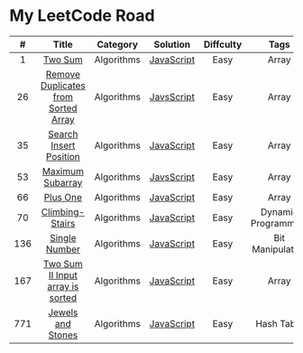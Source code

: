 # My LeetCode Road

|  #  |                                                         Title                                                         |  Category  |                               Solution                               | Diffculty |        Tags         |
|:---:|:---------------------------------------------------------------------------------------------------------------------:|:----------:|:--------------------------------------------------------------------:|:---------:|:-------------------:|
|  1  |                             [Two Sum](https://leetcode.com/problems/two-sum/description/)                             | Algorithms |               [JavaScript](./Algorithms/1-Two-Sum.js)                |   Easy    |        Array        |
| 26  | [Remove Duplicates from Sorted Array](https://leetcode.com/problems/remove-duplicates-from-sorted-array/description/) | Algorithms | [JavsScript](./Algorithms/26-Remove-Duplicates-from-Sorted-Array.js) |   Easy    |        Array        |
| 35  |                [Search Insert Position](https://leetcode.com/problems/search-insert-position/discuss/)                | Algorithms |       [JavaScript](./Algorithms/35-Search-Insert-Position.js)        |   Easy    |        Array        |
| 53  |                   [Maximum Subarray](https://leetcode.com/problems/maximum-subarray/description/#)                    | Algorithms |          [JavsScript](./Algorithms/53-Maximum-Subarray.js)           |   Easy    |        Array        |
| 66  |                            [Plus One](https://leetcode.com/problems/plus-one/description/)                            | Algorithms |              [JavaScript](./Algorithms/66-Plus-One.js)               |   Easy    |        Array        |
| 70  |                     [Climbing-Stairs](https://leetcode.com/problems/climbing-stairs/description/)                     | Algorithms |          [JavaScript](./Algorithms/70-Climbing-Stairs.js)          |   Easy    | Dynamic Programming |
| 136 |                       [Single Number](https://leetcode.com/problems/single-number/description/)                       | Algorithms |           [JavaScript](./Algorithms/136-Single-Number.js)            |   Easy    |  Bit Manipulation   |
| 167 |    [Two Sum II Input array is sorted](https://leetcode.com/problems/two-sum-ii-input-array-is-sorted/description/)    | Algorithms |  [JavaScript](./Algorithms/167-Two-Sum-II-Input-array-is-sorted.js)  |   Easy    |        Array        |
| 771 |                   [Jewels and Stones](https://leetcode.com/problems/jewels-and-stones/description/)                   | Algorithms |          [JavaScript](./Algorithms/771-Jewls-and-Stones.js)          |   Easy    |     Hash Table      |
